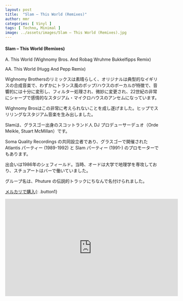 ```yaml
---
layout: post
title:  "Slam – This World (Remixes)"
author: mmr
categories: [ Vinyl ]
tags: [ Techno, Minimal ]
image: ../assets/images/Slam – This World (Remixes).jpg
---
```


#### Slam – This World (Remixes)

A. This World (Wighnomy Bros. And Robag Wruhme Bukkelfipps Remix)

AA. This World (Hugg And Pepp Remix)

Wighnomy Brothersのリミックスは素晴らしく、オリジナルは典型的なイギリスの合成音楽で、わずかにトランス風のポップ/ハウスのボーカルが特徴で、音響的には十分に変形し、フィルター処理され、微妙に変更され、22世紀の非常にシャープで感情的なスタジアム・マイクロハウスのアンセムになっています。

Wighnomy Brosはこの非常に考えられないことを成し遂げました。ヒップでスリリングなスタジアム音楽を生み出しました。

Slamは、グラスゴー出身のスコットランド人 DJ プロデューサーデュオ（Orde Meikle, Stuart McMillan）です。

Soma Quality Recordings の共同設立者であり、グラスゴーで開催された Atlantis パーティー (1989-1992) と Slam パーティー (1991-) のプロモーターでもあります。

出会いは1986年のシェフィールド。当時、オードは大学で地理学を専攻しており、スチュアートはバーで働いていました。

グループ名は、Phuture の伝説的トラックにちなんで名付けられました。


[メルカリで購入](https://jp.mercari.com/item/m15078341618?afid=6142608987){: .button1}


<iframe width="560" height="315" src="https://www.youtube.com/embed/Q3m_lcEyJSY?si=eYJDdOpETL9_SqvM" title="YouTube video player" frameborder="0" allow="accelerometer; autoplay; clipboard-write; encrypted-media; gyroscope; picture-in-picture; web-share" referrerpolicy="strict-origin-when-cross-origin" allowfullscreen></iframe>
